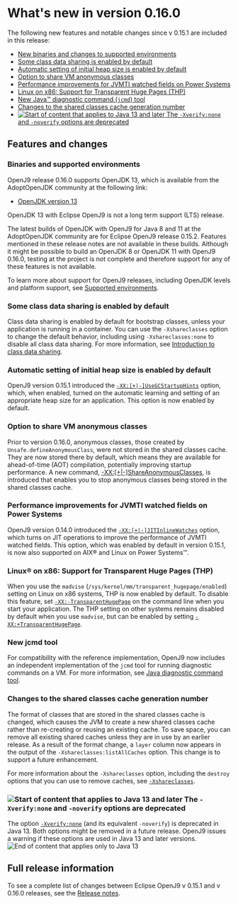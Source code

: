 <!--
* Copyright (c) 2017, 2021 IBM Corp. and others
*
* This program and the accompanying materials are made
* available under the terms of the Eclipse Public License 2.0
* which accompanies this distribution and is available at
* https://www.eclipse.org/legal/epl-2.0/ or the Apache
* License, Version 2.0 which accompanies this distribution and
* is available at https://www.apache.org/licenses/LICENSE-2.0.
*
* This Source Code may also be made available under the
* following Secondary Licenses when the conditions for such
* availability set forth in the Eclipse Public License, v. 2.0
* are satisfied: GNU General Public License, version 2 with
* the GNU Classpath Exception [1] and GNU General Public
* License, version 2 with the OpenJDK Assembly Exception [2].
*
* [1] https://www.gnu.org/software/classpath/license.html
* [2] http://openjdk.java.net/legal/assembly-exception.html
*
* SPDX-License-Identifier: EPL-2.0 OR Apache-2.0 OR GPL-2.0 WITH
* Classpath-exception-2.0 OR LicenseRef-GPL-2.0 WITH Assembly-exception
-->


# What's new in version 0.16.0

The following new features and notable changes since v 0.15.1 are included in this release:

- [New binaries and changes to supported environments](#binaries-and-supported-environments)
- [Some class data sharing is enabled by default](#some-class-data-sharing-is-enabled-by-default)
- [Automatic setting of initial heap size is enabled by default](#automatic-setting-of-initial-heap-size-is-enabled-by-default)
- [Option to share VM anonymous classes](#option-to-share-vm-anonymous-classes)
- [Performance improvements for JVMTI watched fields on Power Systems](#performance-improvements-for-jvmti-watched-fields-on-power-systems)
- [Linux on x86: Support for Transparent Huge Pages (THP)](#linux-on-x86-support-for-transparent-huge-pages-thp)
- [New Java&trade; diagnostic command (`jcmd`) tool](#new-jcmd-tool)
- [Changes to the shared classes cache generation number](#changes-to-the-shared-classes-cache-generation-number)
- [![Start of content that applies to Java 13 and later](cr/java13plus.png) The `-Xverify:none` and `-noverify` options are deprecated](#the-xverifynone-and-noverify-options-are-deprecated)

## Features and changes

### Binaries and supported environments

OpenJ9 release 0.16.0 supports OpenJDK 13, which is available from the AdoptOpenJDK community at the following link:

- [OpenJDK version 13](https://adoptopenjdk.net/archive.html?variant=openjdk13&jvmVariant=openj9)

OpenJDK 13 with Eclipse OpenJ9 is not a long term support (LTS) release.

The latest builds of OpenJDK with OpenJ9 for Java 8 and 11 at the AdoptOpenJDK community are for Eclipse OpenJ9 release 0.15.2. Features mentioned in these release notes are not available in these builds. Although it might be possible to build an OpenJDK 8 or OpenJDK 11 with OpenJ9 0.16.0, testing at the project is not complete and therefore support for any of these features is not available.

To learn more about support for OpenJ9 releases, including OpenJDK levels and platform support, see [Supported environments](openj9_support.md).

### Some class data sharing is enabled by default

Class data sharing is enabled by default for bootstrap classes, unless your application is running in a container. You can use the `-Xshareclasses` option to change the default behavior, including using `-Xshareclasses:none` to disable all class data sharing. For more information, see [Introduction to class data sharing](shrc.md).

### Automatic setting of initial heap size is enabled by default

OpenJ9 version 0.15.1 introduced the [`-XX:[+|-]UseGCStartupHints`](xxusegcstartuphints.md) option, which, when enabled, turned on the automatic learning and setting of an appropriate heap size for an application. This option is now enabled by default.

### Option to share VM anonymous classes

Prior to version 0.16.0, anonymous classes, those created by `Unsafe.defineAnonymousClass`, were not stored in the shared classes cache. They are now stored there by default, which means they are available for ahead-of-time (AOT) compilation, potentially improving startup performance. A new command, [-XX:[+|-]ShareAnonymousClasses](xxshareanonymousclasses.md), is introduced that enables you to stop anonymous classes being stored in the shared classes cache.

### Performance improvements for JVMTI watched fields on Power Systems

OpenJ9 version 0.14.0 introduced the [`-XX:[+|-]JITInlineWatches`](xxjitinlinewatches.md) option, which turns on JIT operations to improve the performance of JVMTI watched fields. This option, which was enabled by default in version 0.15.1, is now also supported on AIX&reg; and Linux on Power Systems&trade;.

### Linux&reg; on x86: Support for Transparent Huge Pages (THP)

When you use the `madvise` (`/sys/kernel/mm/transparent_hugepage/enabled`) setting on Linux on x86 systems, THP is now enabled by default. To disable this feature, set [`-XX:-TransparentHugePage`](xxtransparenthugepage.md) on the command line when you start your application. The THP setting on other systems remains disabled by default when you use `madvise`, but can be enabled by setting [`-XX:+TransparentHugePage`](xxtransparenthugepage.md).

### New jcmd tool

For compatibility with the reference implementation, OpenJ9 now includes an independent implementation of the `jcmd` tool  for running diagnostic commands on a VM. For more information, see [Java diagnostic command tool](tool_jcmd.md).

### Changes to the shared classes cache generation number

The format of classes that are stored in the shared classes cache is changed, which causes the JVM to create a new shared classes cache rather than re-creating or reusing an existing cache. To save space, you can remove all existing shared caches unless they are in use by an earlier release. As a result of the format change, a `layer` column now appears in the output of the `-Xshareclasses:listAllCaches` option. This change is to support a future enhancement.

For more information about the `-Xshareclasses` option, including the `destroy` options that you can use to remove caches, see [`-Xshareclasses`](xshareclasses.md).

### ![Start of content that applies to Java 13 and later](cr/java13plus.png) The `-Xverify:none` and `-noverify` options are deprecated

The option [`-Xverify:none`](xverify.md) (and its equivalent `-noverify`) is deprecated in Java 13. Both options might be removed in a future release. OpenJ9 issues a warning if these options are used in Java 13 and later versions. ![End of content that applies only to Java 13](cr/java_close.png)

## Full release information

To see a complete list of changes between Eclipse OpenJ9 v 0.15.1 and v 0.16.0 releases, see the [Release notes](https://github.com/eclipse-openj9/openj9/blob/master/doc/release-notes/0.16/0.16.md).

<!-- ==== END OF TOPIC ==== version0.15.md ==== -->
